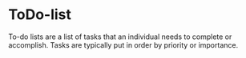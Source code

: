 # ToDo-list
To-do lists are a list of tasks that an individual needs to complete or accomplish. Tasks are typically put in order by priority or importance.

